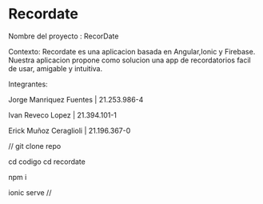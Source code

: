 # Recordate


Nombre del proyecto : RecorDate

Contexto: 
Recordate es una aplicacion basada en Angular,Ionic y Firebase. 
Nuestra aplicacion propone como solucion una app de recordatorios facil de usar, amigable y intuitiva.




Integrantes: 

Jorge Manriquez Fuentes | 21.253.986-4


Ivan Reveco Lopez | 21.394.101-1

Erick Muñoz Ceraglioli | 21.196.367-0




//
git clone repo


cd codigo
cd recordate


npm i


ionic serve
//
